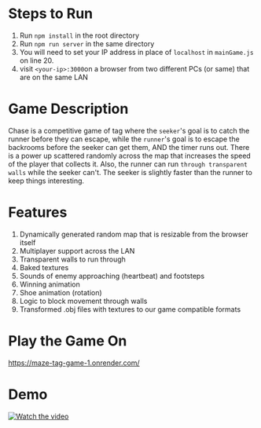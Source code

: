 # Steps to Run

1. Run `npm install` in the root directory
2. Run `npm run server` in the same directory
3. You will need to set your IP address in place of `localhost` in `mainGame.js` on line 20.
4. visit `<your-ip>:3000`on a browser from two different PCs (or same) that are on the same LAN

# Game Description

Chase is a competitive game of tag where the `seeker`'s goal is to catch the runner before they can escape, while the `runner`'s goal is to escape the backrooms before the seeker can get them, AND the timer runs out. There is a power up scattered randomly across the map that increases the speed of the player that collects it. Also, the runner can run `through transparent walls` while the seeker can't. The seeker is slightly faster than the runner to keep things interesting.

# Features

1. Dynamically generated random map that is resizable from the browser itself
2. Multiplayer support across the LAN
3. Transparent walls to run through
4. Baked textures
5. Sounds of enemy approaching (heartbeat) and footsteps
6. Winning animation
7. Shoe animation (rotation)
8. Logic to block movement through walls
9. Transformed .obj files with textures to our game compatible formats

# Play the Game On
https://maze-tag-game-1.onrender.com/

# Demo
[![Watch the video](https://img.youtube.com/vi/jdLetaoP4IM/maxresdefault.jpg)](https://youtu.be/jdLetaoP4IM)


